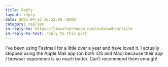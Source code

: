 ```yaml
---
title: Reply
layout: reply
date: 2021-04-23 16:52:00 -0500
category: replies
in-reply-to: https://timculverhouse.com/indieweb/article
in-reply-to-text: reply to this post
---
```


I’ve been using Fastmail for a little over a year and have loved it. I actually stopped using the Apple Mail app (on both iOS and Mac) because their app / browser experience is so much better. Can’t recommend them enough!

<a href="https://indieforums.net/threads/6aff42f9e1e3e163.html" class="u-syndication"></a>
